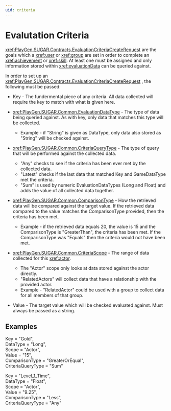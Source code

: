 ```yaml
---
uid: criteria
---
```


# Evalutation Criteria

<xref:PlayGen.SUGAR.Contracts.EvaluationCriteriaCreateRequest> are the goals which a <xref:user> or <xref:group> are set in order to complete an <xref:achievement> or <xref:skill>. At least one must be assigned and only information stored within <xref:evaluationData> can be queried against.

In order to set up an <xref:PlayGen.SUGAR.Contracts.EvaluationCriteriaCreateRequest> , the following must be passed:

- Key - The fundermental piece of any criteria. All data collected will require the key to match with what is given here.

- <xref:PlayGen.SUGAR.Common.EvaluationDataType> - The type of data being queried against. As with key, only data that matches this type will be collected.
    - Example - if "String" is given as DataType, only data also stored as "String" will be checked against.

- <xref:PlayGen.SUGAR.Common.CriteriaQueryType> - The type of query that will be performed against the collected data.
    - "Any" checks to see if the criteria has been ever met by the collected data.
    - "Latest" checks if the last data that matched Key and GameDataType met the criteria.
    - "Sum" is used by numeric EvaluationDataTypes (Long and Float) and adds the value of all collected data together.

- <xref:PlayGen.SUGAR.Common.ComparisonType> - How the retrieved data will be compared against the target value. If the retrieved data compared to the value matches the ComparisonType provided, then the criteria has been met.
    - Example -  if the retrieved data equals 20, the value is 15 and the ComparisonType is "GreaterThan", the criteria has been met. If the ComparisonType was "Equals" then the criteria would not have been met.

- <xref:PlayGen.SUGAR.Common.CriteriaScope> - The range of data collected for this <xref:actor>. 
    - The "Actor" scope only looks at data stored against the actor directly.
    - "RelatedActors" will collect data that have a relationship with the provided actor.
    - Example - "RelatedActor" could be used with a group to collect data for all members of that group.

- Value - The target value which will be checked evaluated against. Must always be passed as a string.



## Examples

   Key = "Gold",  
   DataType = "Long",  
   Scope = "Actor",  
   Value = "15",  
   ComparisonType = "GreaterOrEqual",  
   CriteriaQueryType = "Sum"  

   Key = "Level_1_Time",  
   DataType = "Float",  
   Scope = "Actor",  
   Value = "9.25",  
   ComparisonType = "Less",  
   CriteriaQueryType = "Any"  



